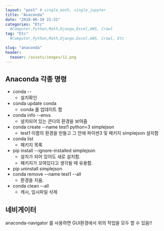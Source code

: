 ```yaml
---
layout: "post" # single_math, single_jupyter
title: "Anaconda"
date: "2018-06-19 21:31"
categories: "Etc"
  #Computer,Python,Math,Django,Excel,AWS, Crawl
tag: "Etc"
  #Computer,Python,Math,Django,Excel,AWS, Crawl, Etc

slug: "anaconda"
header:
  teaser: /assets/images/12.png
---
```

## Anaconda 각종 명령
- conda --
  - 설치확인
- conda update conda
  - conda 를 업데이트 함
- conda info --envs
  - 설치되어 있는 콘다의 환경을 보여줌
- conda create --name test1 python=3 simplejson
  - test1 이름의 환경을 만들고 그 안에 파이썬3 및 패키지 simplejson 설치함
- conda list
  - 패키지 목록
- pip install --ignore-installed simplejson
  - 설치가 되어 있어도 새로 설치함.
  - 패키지가 꼬여있다고 생각될 때 유용함.
- pip uninstall simplejson
- conda remove --name test1 --all
  - 환경을 지움.
- conda clean --all
  - 캐시, 임시파일 삭제

## 네비게이터
anaconda-navigator 를 사용하면 GUI환경에서 위의 작업을 모두 할 수 있음!!
